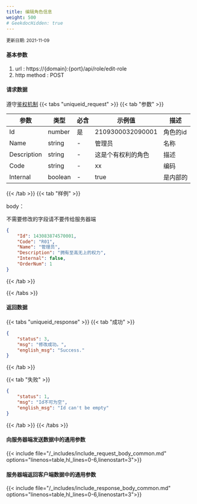 ```yaml
---
title: 编辑角色信息
weight: 500
# GeekdocHidden: true
---
```


<small>更新日期: 2021-11-09</small>

#### 基本参数
1. url : https://{domain}:{port}/api/role/edit-role
2. http method : POST

#### 请求数据
遵守[鉴权机制](/auth/)
{{< tabs "uniqueid_request" >}}
{{< tab "参数" >}} 

 

|  参数   |  类型 |  必含 |  示例值 |  描述 |
|  ----  | ----  | ----  | ----  |----  |
|  Id  | number  | 是  | 2109300032090001  | 角色的id  |
|  Name  | string  | - | 管理员  | 名称  |
|  Description  |  string  | - | 这是个有权利的角色  | 描述  |
|  Code  |  string  | - | xx  | 编码  |
|  Internal  |  boolean  | - | true  | 是内部的  |

{{< /tab >}}
{{< tab "样例" >}}


body： 

不需要修改的字段请不要传给服务器端

```json
{
    "Id": 143083874570001,
    "Code": "R01",
    "Name": "管理员",
    "Description": "拥有至高无上的权力",
    "Internal": false,
    "OrderNum": 1
}
```
{{< /tab >}}

{{< /tabs >}}


#### 返回数据


{{< tabs "uniqueid_response" >}}
{{< tab "成功" >}} 
```json
{
    "status": 3,
    "msg": "修改成功。",
    "english_msg": "Success."
}
```   
{{< /tab >}}

{{< tab "失败" >}}
```json
{
    "status": 1,
    "msg": "Id不可为空",
    "english_msg": "Id can't be empty"
}
```
{{< /tab >}}
{{< /tabs >}}


#### 向服务器端发送数据中的通用参数
{{< include file="/_includes/include_request_body_common.md"  options="linenos=table,hl_lines=0-6,linenostart=3">}}

#### 服务器端返回客户端数据中的通用参数

{{< include file="/_includes/include_response_body_common.md"  options="linenos=table,hl_lines=0-6,linenostart=3">}}
